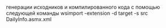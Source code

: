 генерации исходников и компилированного кода с помощью следующей команды
wsimport -extension -d target -s src DailyInfo.asmx.xml
